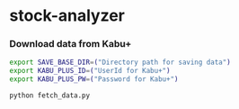 # stock-analyzer

### Download data from Kabu+
```bash
export SAVE_BASE_DIR=("Directory path for saving data")
export KABU_PLUS_ID=("UserId for Kabu+")
export KABU_PLUS_PW=("Password for Kabu+")

python fetch_data.py
```
